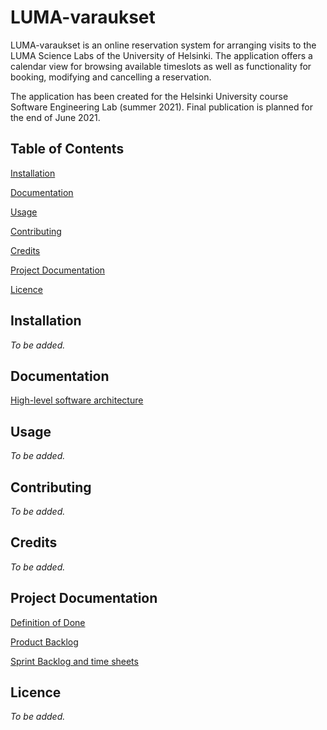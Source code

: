 # LUMA-varaukset

LUMA-varaukset is an online reservation system for arranging visits to the LUMA Science Labs of the University of Helsinki. The application offers a calendar view for browsing available timeslots as well as functionality for booking, modifying and cancelling a reservation.

The application has been created for the Helsinki University course Software Engineering Lab (summer 2021). Final publication is planned for the end of June 2021.

## Table of Contents

[Installation](#installation)

[Documentation](#documentation)

[Usage](#usage)

[Contributing](#contributing)

[Credits](#credits)

[Project Documentation](#project-documentation)

[Licence](#licence)

## Installation

_To be added._

## Documentation

[High-level software architecture](./docs/architecture.png)

## Usage

_To be added._

## Contributing

_To be added._

## Credits

_To be added._

## Project Documentation

[Definition of Done](https://github.com/lumawelhot/Luma-varaukset/blob/main/docs/definition_of_done.md)

[Product Backlog](https://docs.google.com/spreadsheets/d/1jKcC4YyXZ3QNNSCfvvapEfwdzT-gH4OzLNnMJK1LMGA/edit#gid=0)

[Sprint Backlog and time sheets](https://docs.google.com/spreadsheets/d/1QTQyVfhW5SEzO3SSph0t2J4dzxE0-PgdmP1BX4H8VZk/edit#gid=634615120)

## Licence

_To be added._
